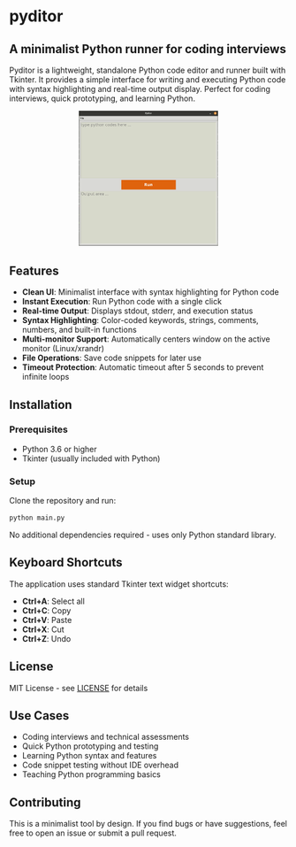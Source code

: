 # pyditor
## A minimalist Python runner for coding interviews

Pyditor is a lightweight, standalone Python code editor and runner built with Tkinter. It provides a simple interface for writing and executing Python code with syntax highlighting and real-time output display. Perfect for coding interviews, quick prototyping, and learning Python.

<p align="center">
    <img src="assets/screenshot.gif" width="50%" alt="Pyditor Demo">
</p>

## Features

- **Clean UI**: Minimalist interface with syntax highlighting for Python code
- **Instant Execution**: Run Python code with a single click
- **Real-time Output**: Displays stdout, stderr, and execution status
- **Syntax Highlighting**: Color-coded keywords, strings, comments, numbers, and built-in functions
- **Multi-monitor Support**: Automatically centers window on the active monitor (Linux/xrandr)
- **File Operations**: Save code snippets for later use
- **Timeout Protection**: Automatic timeout after 5 seconds to prevent infinite loops

## Installation

### Prerequisites
- Python 3.6 or higher
- Tkinter (usually included with Python)

### Setup

Clone the repository and run:
```bash
python main.py
```

No additional dependencies required - uses only Python standard library.



## Keyboard Shortcuts

The application uses standard Tkinter text widget shortcuts:
- **Ctrl+A**: Select all
- **Ctrl+C**: Copy
- **Ctrl+V**: Paste
- **Ctrl+X**: Cut
- **Ctrl+Z**: Undo


## License

MIT License - see [LICENSE](LICENSE) for details

## Use Cases

- Coding interviews and technical assessments
- Quick Python prototyping and testing
- Learning Python syntax and features
- Code snippet testing without IDE overhead
- Teaching Python programming basics

## Contributing

This is a minimalist tool by design. If you find bugs or have suggestions, feel free to open an issue or submit a pull request.
